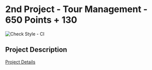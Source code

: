 # 2nd Project - Tour Management - 650 Points + 130 
![Check Style - CI](https://github.com/p2-tour-management-ali74110/workflows/Check%20Style%20-%20CI/badge.svg)

## Project Description

<a href="https://docs.google.com/document/d/16pdKC3YiNiVvbyfR9W5Sxwo2xc2vy-17uTWGAK06wIM/edit?usp=sharing">Project Details</a>
